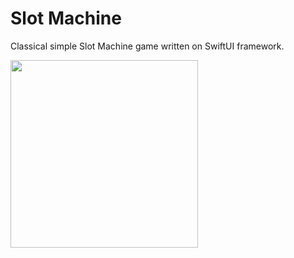 # Slot Machine

Classical simple Slot Machine game written on SwiftUI framework.

<img src="https://github.com/trambalda/Test_SwiftUI_SlotMachine/blob/main/demo_SlotMachine.gif" width="300">
